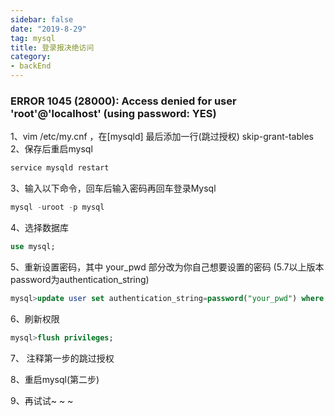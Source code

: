 ```yaml
---
sidebar: false
date: "2019-8-29"
tag: mysql
title: 登录报决绝访问
category: 
- backEnd
---
```

### ERROR 1045 (28000): Access denied for user 'root'@'localhost' (using password: YES)


1、vim  /etc/my.cnf ，在[mysqld] 最后添加一行(跳过授权)
skip-grant-tables 
2、保存后重启mysql
```sql
service mysqld restart  
```

3、输入以下命令，回车后输入密码再回车登录Mysql
```sql
mysql -uroot -p mysql  
```
4、选择数据库
```sql
use mysql;
```

5、重新设置密码，其中 your_pwd 部分改为你自己想要设置的密码 (5.7以上版本password为authentication_string)
```sql
mysql>update user set authentication_string=password("your_pwd") where user='root';  
```
6、刷新权限
```sql
mysql>flush privileges;
```

7、 注释第一步的跳过授权

8、重启mysql(第二步)

9、再试试~ ~ ~


